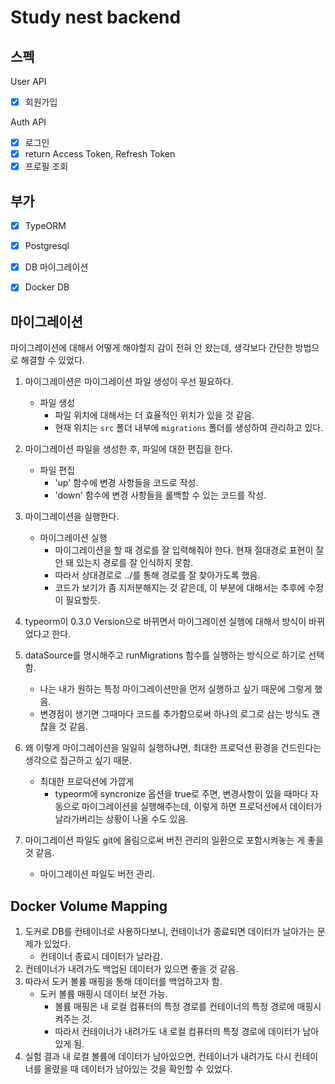 # Study nest backend

## 스펙

User API
  - [x] 회원가입

Auth API
  - [x] 로그인
  - [x] return Access Token, Refresh Token
  - [x] 프로필 조회

## 부가

- [x] TypeORM
- [x] Postgresql
- [x] DB 마이그레이션
- [x] Docker DB



## 마이그레이션

마이그레이션에 대해서 어떻게 해야할지 감이 전혀 안 왔는데, 생각보다 간단한 방법으로 해결할 수 있었다.

1. 마이그레이션은 마이그레이션 파일 생성이 우선 필요하다.
    - 파일 생성
        - 파일 위치에 대해서는 더 효율적인 위치가 있을 것 같음.
        - 현재 위치는 `src` 폴더 내부에 `migrations` 폴더를 생성하여 관리하고 있다.
2. 마이그레이션 파일을 생성한 후, 파일에 대한 편집을 한다.
    - 파일 편집
        - 'up' 함수에 변경 사항들을 코드로 작성.
        - 'down' 함수에 변경 사항들을 롤백할 수 있는 코드를 작성.
3. 마이그레이션을 실행한다.
    - 마이그레이션 실행
        - 마이그레이션을 할 때 경로를 잘 입력해줘야 한다. 현재 절대경로 표현이 잘 안 돼 있는지 경로를 잘 인식하지 못함.
        - 따라서 상대경로로 ../를 통해 경로를 잘 찾아가도록 했음.
        - 코드가 보기가 좀 지저분해지는 것 같은데, 이 부분에 대해서는 추후에 수정이 필요할듯.
4. typeorm이 0.3.0 Version으로 바뀌면서 마이그레이션 실행에 대해서 방식이 바뀌었다고 한다.
5. dataSource를 명시해주고 runMigrations 함수를 실행하는 방식으로 하기로 선택함.
    - 나는 내가 원하는 특정 마이그레이션만을 먼저 실행하고 싶기 때문에 그렇게 했음.
    - 변경점이 생기면 그때마다 코드를 추가함으로써 하나의 로그로 삼는 방식도 괜찮을 것 같음.
6. 왜 이렇게 마이그레이션을 일일히 실행하냐면, 최대한 프로덕션 환경을 건드린다는 생각으로 접근하고 싶기 때문.
    - 최대한 프로덕션에 가깝게
        - typeorm에 syncronize 옵션을 true로 주면, 변경사항이 있을 때마다 자동으로 마이그레이션을 실행해주는데, 이렇게 하면 프로덕션에서 데이터가 날라가버리는 상황이 나올 수도 있음.

7. 마이그레이션 파일도 git에 올림으로써 버전 관리의 일환으로 포함시켜놓는 게 좋을 것 같음.
    - 마이그레이션 파일도 버전 관리.

## Docker Volume Mapping
1. 도커로 DB를 컨테이너로 사용하다보니, 컨테이너가 종료되면 데이터가 날아가는 문제가 있었다.
    - 컨테이너 종료시 데이터가 날라감.
2. 컨테이너가 내려가도 백업된 데이터가 있으면 좋을 것 같음.
3. 따라서 도커 볼륨 매핑을 통해 데이터를 백업하고자 함.
    - 도커 볼륨 매핑시 데이터 보전 가능.
        - 볼륨 매핑은 내 로컬 컴퓨터의 특정 경로를 컨테이너의 특정 경로에 매핑시켜주는 것.
        - 따라서 컨테이너가 내려가도 내 로컬 컴퓨터의 특정 경로에 데이터가 남아있게 됨.
4. 실험 결과 내 로컬 볼륨에 데이터가 남아있으면, 컨테이너가 내려가도 다시 컨테이너를 올렸을 때 데이터가 남아있는 것을 확인할 수 있었다.
